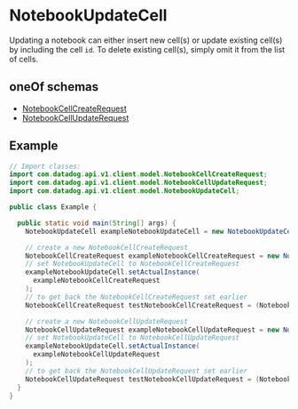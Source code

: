 # NotebookUpdateCell

Updating a notebook can either insert new cell(s) or update existing cell(s) by including the cell `id`. To delete existing cell(s), simply omit it from the list of cells.

## oneOf schemas

- [NotebookCellCreateRequest](NotebookCellCreateRequest.md)
- [NotebookCellUpdateRequest](NotebookCellUpdateRequest.md)

## Example

```java
// Import classes:
import com.datadog.api.v1.client.model.NotebookCellCreateRequest;
import com.datadog.api.v1.client.model.NotebookCellUpdateRequest;
import com.datadog.api.v1.client.model.NotebookUpdateCell;

public class Example {

  public static void main(String[] args) {
    NotebookUpdateCell exampleNotebookUpdateCell = new NotebookUpdateCell();

    // create a new NotebookCellCreateRequest
    NotebookCellCreateRequest exampleNotebookCellCreateRequest = new NotebookCellCreateRequest();
    // set NotebookUpdateCell to NotebookCellCreateRequest
    exampleNotebookUpdateCell.setActualInstance(
      exampleNotebookCellCreateRequest
    );
    // to get back the NotebookCellCreateRequest set earlier
    NotebookCellCreateRequest testNotebookCellCreateRequest = (NotebookCellCreateRequest) exampleNotebookUpdateCell.getActualInstance();

    // create a new NotebookCellUpdateRequest
    NotebookCellUpdateRequest exampleNotebookCellUpdateRequest = new NotebookCellUpdateRequest();
    // set NotebookUpdateCell to NotebookCellUpdateRequest
    exampleNotebookUpdateCell.setActualInstance(
      exampleNotebookCellUpdateRequest
    );
    // to get back the NotebookCellUpdateRequest set earlier
    NotebookCellUpdateRequest testNotebookCellUpdateRequest = (NotebookCellUpdateRequest) exampleNotebookUpdateCell.getActualInstance();
  }
}

```
